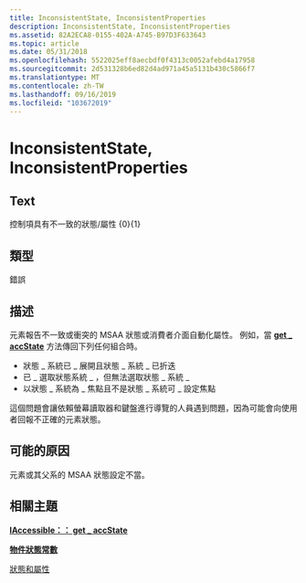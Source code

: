 ```yaml
---
title: InconsistentState, InconsistentProperties
description: InconsistentState, InconsistentProperties
ms.assetid: 82A2ECA8-0155-402A-A745-B97D3F633643
ms.topic: article
ms.date: 05/31/2018
ms.openlocfilehash: 5522025eff8aecbdf0f4313c0052afebd4a17958
ms.sourcegitcommit: 2d531328b6ed82d4ad971a45a5131b430c5866f7
ms.translationtype: MT
ms.contentlocale: zh-TW
ms.lasthandoff: 09/16/2019
ms.locfileid: "103672019"
---
```

# <a name="inconsistentstate-inconsistentproperties"></a>InconsistentState, InconsistentProperties

## <a name="text"></a>Text

控制項具有不一致的狀態/屬性 {0}{1}

## <a name="type"></a>類型

錯誤

## <a name="description"></a>描述

元素報告不一致或衝突的 MSAA 狀態或消費者介面自動化屬性。 例如，當 [**get \_ accState**](/windows/desktop/api/Oleacc/nf-oleacc-iaccessible-get_accstate) 方法傳回下列任何組合時。

-   狀態 \_ 系統已 \_ 展開且狀態 \_ 系統 \_ 已折迭
-   已 \_ 選取狀態系統 \_ ，但無法選取狀態 \_ 系統 \_
-   以狀態 \_ 系統為 \_ 焦點且不是狀態 \_ 系統可 \_ 設定焦點

這個問題會讓依賴螢幕讀取器和鍵盤進行導覽的人員遇到問題，因為可能會向使用者回報不正確的元素狀態。

## <a name="possible-causes"></a>可能的原因

元素或其父系的 MSAA 狀態設定不當。

## <a name="related-topics"></a>相關主題

<dl> <dt>

[**IAccessible：： get \_ accState**](/windows/desktop/api/Oleacc/nf-oleacc-iaccessible-get_accstate)
</dt> <dt>

[**物件狀態常數**](object-state-constants.md)
</dt> <dt>

[狀態和屬性](uiauto-msaa.md)
</dt> </dl>

 

 




